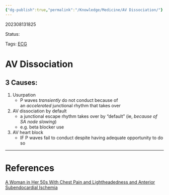 ```yaml
---
{"dg-publish":true,"permalink":"/Knowledge/Medicine/AV Dissociation/"}
---
```



202308131825

Status: 

Tags: [ECG](ECG.md)

# AV Dissociation
## 3 Causes:
1) Usurpation
	- P waves *transiently* do not conduct because of an *accelerated* junctional rhythm that takes over
2) AV dissociation by default
	- a junctional escape rhythm takes over by “default” (ie, *because of SA node slowing*) 
	- e.g. beta blocker use
3) AV heart block
	- IF P waves fail to conduct despite having adequate opportunity to do so








___
# References
[A Woman in Her 50s With Chest Pain and Lightheadedness and Anterior Subendocardial Ischemia](../../Reference%20notes/Readwise/Articles/A%20Woman%20in%20Her%2050s%20With%20Chest%20Pain%20and%20Lightheadedness%20and%20Anterior%20Subendocardial%20Ischemia.md)
